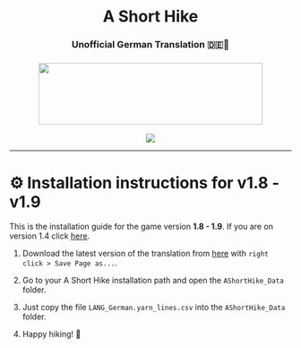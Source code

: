 <h1 align="center">
A Short Hike<h3 align="center">Unofficial German Translation 🇩🇪🍂</h3>
</h1>
<h3 align="center">
<center><img src="https://user-images.githubusercontent.com/37185496/166147359-e2f7d7ff-cd4e-459c-905e-b7aabdc9e15a.gif" width="400" height="110"></center>

</h3>

<p align="center">
<a href="https://discord.fuly.network"><img src="https://discord.com/api/guilds/140214677257977856/widget.png?style=shield"></a>
</p>

----

# ⚙ Installation instructions for v1.8 - v1.9

This is the installation guide for the game version **1.8 - 1.9**. If you are on version 1.4 click [here](https://github.com/Fox-Network/ashorthike-translation-de/tree/v1.4).

1. Download the latest version of the translation from [here](https://raw.githubusercontent.com/Fox-Network/ashorthike-translation-de/9fa72767c359f8fb7326502fc05f9a87d9b297fb/LANG_German.yarn_lines.csv) with `right click > Save Page as...`.

2. Go to your A Short Hike installation path and open the `AShortHike_Data` folder.

3. Just copy the file `LANG_German.yarn_lines.csv` into the `AShortHike_Data` folder.

4. Happy hiking! 🍂
